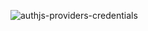 ![authjs-providers-credentials](https://github.com/user-attachments/assets/f451f4a7-ee40-472f-89e4-a9016f135c96)
